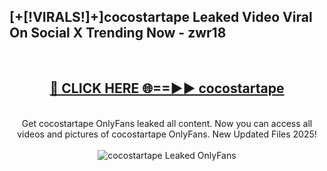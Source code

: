 <h2>[+[!VIRALS!]+]cocostartape Leaked Video Viral On Social X Trending Now - zwr18</h2>
<br>
<div align="center">
<h2><a href="https://libra.edu.pl?cocostartape" rel="nofollow">🔴 CLICK HERE 🌐==►► cocostartape</a></h2>
<br>
Get cocostartape OnlyFans leaked all content. Now you can access all videos and pictures of cocostartape OnlyFans. New Updated Files 2025!
<br>
<br>
<a href="https://libra.edu.pl?cocostartape" rel="nofollow" data-target="animated-image.originalLink"><img src="https://i.ibb.co.com/WyWwxjT/player-gif2.gif" alt="cocostartape Leaked OnlyFans" style="max-width: 100%; display: inline-block;" data-target="animated-image.originalImage"></a>
</div>
<br>